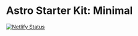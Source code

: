 # Astro Starter Kit: Minimal

[![Netlify Status](https://api.netlify.com/api/v1/badges/d324421e-f9bf-49a9-9069-6b890ff7a1ed/deploy-status)](https://app.netlify.com/sites/sthasam2/deploys)
